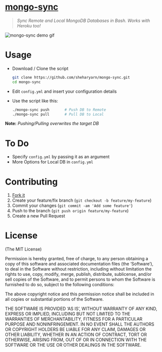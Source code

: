 [mongo-sync](https://github.com/sheharyarn/mongo-sync)
======================================================

> _Sync Remote and Local MongoDB Databases in Bash. Works with Heroku too!_


![mongo-sync demo gif](http://i.imgur.com/hg6hwLk.gif)


# Usage

- Download / Clone the script

    ```bash
    git clone https://github.com/sheharyarn/mongo-sync.git
    cd mongo-sync
    ```

- Edit `config.yml` and insert your configuration details

- Use the script like this:
	
	```bash
	./mongo-sync push		# Push DB to Remote
	./mongo-sync pull		# Pull DB to Local
	```

**Note:** *Pushing/Pulling overwrites the target DB*


# To Do

 - Specify `config.yml` by passing it as an argument
 - More Options for Local DB in `config.yml`


# Contributing

1. [Fork it](https://github.com/sheharyarn/mongo-sync/fork)
2. Create your feature/fix branch (`git checkout -b feature/my-feature`)
3. Commit your changes (`git commit -am 'Add some feature'`)
4. Push to the branch (`git push origin feature/my-feature`)
5. Create a new Pull Request


# License

(The MIT License)

Permission is hereby granted, free of charge, to any person obtaining a copy of this software and associated documentation files (the ‘Software’), to deal in the Software without restriction, including without limitation the rights to use, copy, modify, merge, publish, distribute, sublicense, and/or sell copies of the Software, and to permit persons to whom the Software is furnished to do so, subject to the following conditions:

The above copyright notice and this permission notice shall be included in all copies or substantial portions of the Software.

THE SOFTWARE IS PROVIDED ‘AS IS’, WITHOUT WARRANTY OF ANY KIND, EXPRESS OR IMPLIED, INCLUDING BUT NOT LIMITED TO THE WARRANTIES OF MERCHANTABILITY, FITNESS FOR A PARTICULAR PURPOSE AND NONINFRINGEMENT. IN NO EVENT SHALL THE AUTHORS OR COPYRIGHT HOLDERS BE LIABLE FOR ANY CLAIM, DAMAGES OR OTHER LIABILITY, WHETHER IN AN ACTION OF CONTRACT, TORT OR OTHERWISE, ARISING FROM, OUT OF OR IN CONNECTION WITH THE SOFTWARE OR THE USE OR OTHER DEALINGS IN THE SOFTWARE.

